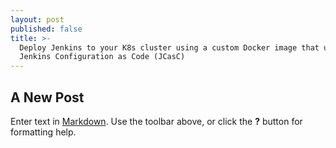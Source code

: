 ```yaml
---
layout: post
published: false
title: >-
  Deploy Jenkins to your K8s cluster using a custom Docker image that uses  
  Jenkins Configuration as Code (JCasC)
---
```

## A New Post

Enter text in [Markdown](http://daringfireball.net/projects/markdown/). Use the toolbar above, or click the **?** button for formatting help.
